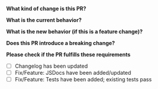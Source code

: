 <!--
Thank you for your contribution!
Please provide a description above and answer the questions below.

Bug fixes and new features must include tests.

If this is your first contribution, don't forget to add your name to the contributors list in the package.json.
-->

**What kind of change is this PR?**

<!--
Bug fix, feature, docs update, ...
see https://github.com/angular/angular.js/blob/master/DEVELOPERS.md#commits
-->

**What is the current behavior?**

<!-- You can also link to an open issue here -->

**What is the new behavior (if this is a feature change)?**

<!-- Please explain what is being done here -->

**Does this PR introduce a breaking change?**

<!-- yes | no -->

**Please check if the PR fulfills these requirements**

- [ ] Changelog has been updated
- [ ] Fix/Feature: JSDocs have been added/updated
- [ ] Fix/Feature: Tests have been added; existing tests pass
